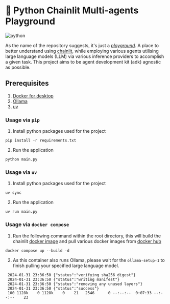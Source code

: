 # 🛝 Python Chainlit Multi-agents Playground

![python](https://img.shields.io/badge/python-3.12.0-informational)

As the name of the repository suggests, it's just a [_playground_](https://dictionary.cambridge.org/dictionary/english/playground).
A place to better understand using [chainlit](https://github.com/Chainlit/chainlit), while employing various agents utilising large language models (LLM) via
various inference providers to accomplish a given task. This project aims to be agent development kit (adk) agnostic as possible.

## Prerequisites

1. [Docker for desktop](https://docs.docker.com/desktop/)
2. [Ollama](https://ollama.com/download)
3. [uv](https://docs.astral.sh/uv/#installation)

### Usage via `pip`

1. Install python packages used for the project

```pycon
pip install -r requirements.txt
```

2. Run the application

```pycon
python main.py
```

### Usage via `uv`

1. Install python packages used for the project

```pycon
uv sync
```

2. Run the application

```pycon
uv run main.py
```

### Usage via `docker compose`

1. Run the following command within the root directory, this will build the chainlit [docker image](Dockerfile) and pull various
   docker images from [docker hub](https://hub.docker.com/)

```shell
docker compose up --build -d
```

2. As this container also runs Ollama, please wait for the `ollama-setup-1` to finish pulling your specified large language
   model.

```shell
 2024-01-31 23:36:50 {"status":"verifying sha256 digest"}
 2024-01-31 23:36:50 {"status":"writing manifest"}
 2024-01-31 23:36:50 {"status":"removing any unused layers"}
 2024-01-31 23:36:50 {"status":"success"}
 100 1128k    0 1128k    0    21   2546      0 --:--:--  0:07:33 --:--:--    23
```
